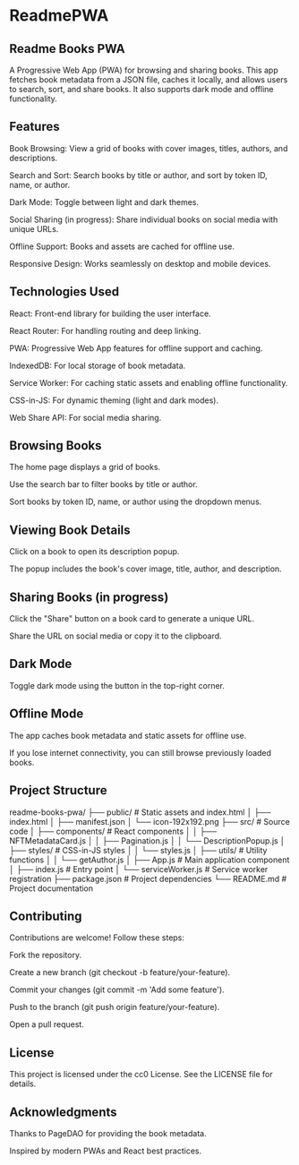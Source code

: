 # ReadmePWA

## Readme Books PWA
A Progressive Web App (PWA) for browsing and sharing books. This app fetches book metadata from a JSON file, caches it locally, and allows users to search, sort, and share books. It also supports dark mode and offline functionality.

## Features
Book Browsing: View a grid of books with cover images, titles, authors, and descriptions.

Search and Sort: Search books by title or author, and sort by token ID, name, or author.

Dark Mode: Toggle between light and dark themes.

Social Sharing (in progress): Share individual books on social media with unique URLs.

Offline Support: Books and assets are cached for offline use.

Responsive Design: Works seamlessly on desktop and mobile devices.

## Technologies Used
React: Front-end library for building the user interface.

React Router: For handling routing and deep linking.

PWA: Progressive Web App features for offline support and caching.

IndexedDB: For local storage of book metadata.

Service Worker: For caching static assets and enabling offline functionality.

CSS-in-JS: For dynamic theming (light and dark modes).

Web Share API: For social media sharing.


## Browsing Books
The home page displays a grid of books.

Use the search bar to filter books by title or author.

Sort books by token ID, name, or author using the dropdown menus.

## Viewing Book Details
Click on a book to open its description popup.

The popup includes the book's cover image, title, author, and description.

## Sharing Books (in progress)
Click the "Share" button on a book card to generate a unique URL.

Share the URL on social media or copy it to the clipboard.

## Dark Mode
Toggle dark mode using the button in the top-right corner.

## Offline Mode
The app caches book metadata and static assets for offline use.

If you lose internet connectivity, you can still browse previously loaded books.

## Project Structure

readme-books-pwa/
├── public/                  # Static assets and index.html
│   ├── index.html
│   ├── manifest.json
│   └── icon-192x192.png
├── src/                     # Source code
│   ├── components/          # React components
│   │   ├── NFTMetadataCard.js
│   │   ├── Pagination.js
│   │   └── DescriptionPopup.js
│   ├── styles/              # CSS-in-JS styles
│   │   └── styles.js
│   ├── utils/               # Utility functions
│   │   └── getAuthor.js
│   ├── App.js               # Main application component
│   ├── index.js             # Entry point
│   └── serviceWorker.js     # Service worker registration
├── package.json             # Project dependencies
└── README.md                # Project documentation

## Contributing
Contributions are welcome! Follow these steps:

Fork the repository.

Create a new branch (git checkout -b feature/your-feature).

Commit your changes (git commit -m 'Add some feature').

Push to the branch (git push origin feature/your-feature).

Open a pull request.

## License
This project is licensed under the cc0 License. See the LICENSE file for details.

## Acknowledgments
Thanks to PageDAO for providing the book metadata.

Inspired by modern PWAs and React best practices.



